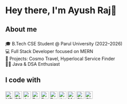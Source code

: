 <h1 align="left">Hey there, I'm Ayush Raj👋</h1>

###

<h2 align="left">About me</h2>

###

<p align="left">🎓 B.Tech CSE Student @ Parul University (2022–2026)<br>💻 Full Stack Developer focused on MERN<br>🔨 Projects: Cosmo Travel, Hyperlocal Service Finder<br>👨‍💻 Java & DSA Enthusiast</p>

###

<h2 align="left">I code with</h2>

###

<div align="left">
 <!-- HTML -->
<img src="https://cdn.simpleicons.org/html5/E34F26" alt="HTML5" width="24" />

<!-- CSS -->
<img src="https://cdn.simpleicons.org/css3/1572B6" alt="CSS3" width="24" />

<!-- JavaScript -->
<img src="https://cdn.simpleicons.org/javascript/F7DF1E" alt="JavaScript" width="24" />

<!-- React -->
<img src="https://cdn.simpleicons.org/react/61DAFB" alt="React" width="24" />

<!-- Express -->
<img src="https://cdn.simpleicons.org/express/000000" alt="Express" width="24" />

<!-- Python -->
<img src="https://cdn.simpleicons.org/python/3776AB" alt="Python" width="24" />

<!-- Java -->
<img src="https://cdn.simpleicons.org/java/007396" alt="Java" width="24" />

<!-- MongoDB -->
<img src="https://cdn.simpleicons.org/mongodb/47A248" alt="MongoDB" width="24" />

<!-- Git -->
<img src="https://cdn.simpleicons.org/git/F05032" alt="Git" width="24" />

<!-- GitHub -->
<img src="https://cdn.simpleicons.org/github/181717" alt="GitHub" width="24" />
</div>

###

